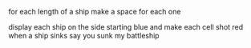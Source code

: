 
for each length of a ship make a space for each one


display each ship on the side starting blue and make each cell shot red
when a ship sinks say you sunk my battleship















